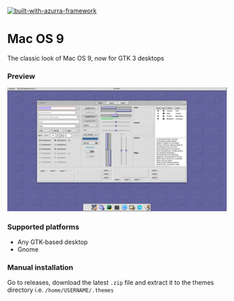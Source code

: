 [![built-with-azurra-framework](https://github.com/Elbullazul/Azurra_framework/raw/assets/azurra_framework_smaller.png)](https://github.com/Elbullazul/Azurra_framework)

# Mac OS 9
The classic look of Mac OS 9, now for GTK 3 desktops

### Preview
![mac-os-9-classic](https://github.com/B00merang-Project/gallery/raw/master/Mac%20OS%209%20Classic%20(3).png)

### Supported platforms
- Any GTK-based desktop
- Gnome

### Manual installation
Go to releases, download the latest `.zip` file and extract it to the themes directory i.e. `/home/USERNAME/.themes`
